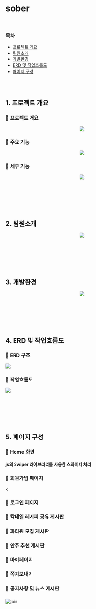 # sober

<br>
<h3> 목차</h3>
<ul >
  <li >
    <a href="#Intention">프로젝트 개요</a>
  </li>
  <li>
    <a href="#Member">팀원소개</a>
  </li>
  <li>
    <a href="#Stack">개발환경</a>
  </li>
  <li>
    <a href="#Erd">ERD 및 작업흐름도</a>
  </li>
  <li>
    <a href="#View">페이지 구성</a>
  </li>
</ul>



<br><br>


<h2>1. 프로젝트 개요</h2>
<div id="Intention" >
<div align="center">
<div align="left"> <h3> 📌 프로젝트 개요 </h3> </div>
<img src="https://i.imgur.com/npLHvZD.jpg"><br>
<div align="left"> <h3> 📌 주요 기능 </h3> </div>
  <img src="https://i.imgur.com/aLR2vdx.jpg"><br>
<div align="left"> <h3> 📌 세부 기능 </h3> </div>
  <img src="https://i.imgur.com/waAzn8g.jpg"><br>
</div>

</div>

<br><br><br><br><br>

<h2>2. 팀원소개</h2>
<div id="Member" align="center">
<img src="https://i.imgur.com/RsQ81WH.jpg">
</div>

<br><br><br><br><br>

<h2>3. 개발환경</h2>
<div id="Stack" align="center">
<img src="https://i.imgur.com/eqYJirG.jpg">
</div>

<br><br><br><br><br>

<h2>4. ERD 및 작업흐름도</h2>
<div id="Erd">
<h3> 📌 ERD 구조</h3>
<img src="https://i.imgur.com/S9H9vGQ.jpg" >
<h3> 📌 작업흐름도</h3>
<img src="https://i.imgur.com/A8XJPGn.jpg">  
</div>


<br><br><br><br><br>

<h2>5. 페이지 구성</h2>
<div id="View" >
  <h3> 📌 Home 화면 </h3>
  <h4>js의 Swiper 라이브러리를 사용한 스와이퍼 처리</h4>
  
  <h3> 📌 회원가입 페이지 </h3>

  <<h3> 📌 로그인 페이지 </h3>
  <h3> 📌 칵테일 레시피 공유 게시판</h3>
  <h3> 📌 파티원 모집 게시판</h3>
  <h3> 📌 안주 추천 게시판</h3>
  <h3> 📌 마이페이지 </h3>
  <h3> 📌 쪽지보내기 </h3>
  <h3> 📌 공지사항 및 뉴스 게시판</h3>
<h3></h3>

![join](https://github.com/Land66Land/sober/assets/130443015/73f279c3-d0b3-444b-ab42-f604cc1c9f07)


</div>

